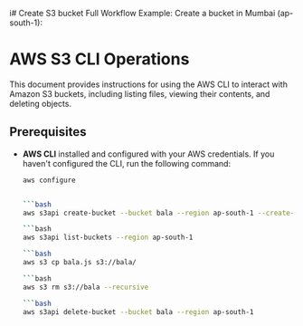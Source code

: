 i# Create S3 bucket
Full Workflow Example:
Create a bucket in Mumbai (ap-south-1):

# AWS S3 CLI Operations

This document provides instructions for using the AWS CLI to interact with Amazon S3 buckets, including listing files, viewing their contents, and deleting objects.

## Prerequisites

- **AWS CLI** installed and configured with your AWS credentials. If you haven't configured the CLI, run the following command:
  
  ```bash
  aws configure


  ```bash
  aws s3api create-bucket --bucket bala --region ap-south-1 --create-bucket-configuration LocationConstraint=ap-south-1

  ```bash
  aws s3api list-buckets --region ap-south-1

  ```bash
  aws s3 cp bala.js s3://bala/

  ```bash
  aws s3 rm s3://bala --recursive

  ```bash
  aws s3api delete-bucket --bucket bala --region ap-south-1


